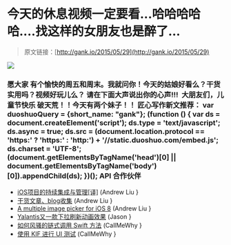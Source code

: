 # 今天的休息视频一定要看...哈哈哈哈哈....找这样的女朋友也是醉了...

> 原文链接：[http://gank.io/2015/05/29](http://gank.io/2015/05/29)

![](http://ww3.sinaimg.cn/large/7a8aed7bgw1esk47n9j93j20hs0qoacp.jpg)

### 愿大家 有个愉快的周五和周末。我就问你！今天的姑娘好看么？干货实用吗？视频好玩儿么？ 请在下面大声说出你的心声!!!&nbsp;                                                                        大朋友们，儿童节快乐                                                                                            破天荒！！今天有两个妹子！！                                                                                    匠心写作新文推荐：                                                                                var duoshuoQuery = {short_name: "gank"};    (function () {        var ds = document.createElement('script');        ds.type = 'text/javascript';        ds.async = true;        ds.src = (document.location.protocol == 'https:' ? 'https:' : 'http:') + '//static.duoshuo.com/embed.js';        ds.charset = 'UTF-8';        (document.getElementsByTagName('head')[0]        || document.getElementsByTagName('body')[0]).appendChild(ds);    })();                                API                            合作伙伴                                    

* [iOS项目的持续集成与管理[译]](http://www.jianshu.com/p/9ae446d76271) (Andrew Liu }
* [干货文章、blog收集](http://www.jianshu.com/p/818d121363dd) (Andrew Liu }
* [A multiple image picker for iOS 8](https://github.com/mikaoj/BSImagePicker) (Andrew Liu }
* [Yalantis又一款下拉刷新动画效果](https://github.com/Yalantis/PullToMakeSoup) (Jason }
* [如何风骚的链式调用 Swift 方法](http://littlebitesofcocoa.com/post/119369619049/2) (CallMeWhy }
* [使用 KIF 进行 UI 测试](http://www.raywenderlich.com/61419/ios) (CallMeWhy }

